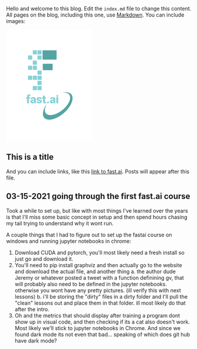 Hello and welcome to this blog. Edit the `index.md` file to change this content. All pages on the blog, including this one, use [Markdown](https://guides.github.com/features/mastering-markdown/). You can include images:

![Image of fast.ai logo](images/logo.png)

## This is a title

And you can include links, like this [link to fast.ai](https://www.fast.ai). Posts will appear after this file. 


## 03-15-2021 going through the first fast.ai course

Took a while to set up, but like with most things I've learned over the years is that I'll miss some basic concept in setup and then spend hours chasing my tail trying
to understand why it wont run.

A couple things that I had to figure out to set up the fastai course on windows and running jupyter notebooks in chrome:

1. Download CUDA and pytorch, you'll most likely need a fresh install so just go and download it.
2. You'll need to pip install graphviz and then actually go to the website and download the actual file, and another thing
    a. the author dude Jeremy or whatever posted a tweet with a function definining gv, that will probably also need to be defined in the jupyter notebooks.
       otherwise you wont have any pretty pictures. (ill verify this with next lessons)
    b. i'll be storing the "dirty" files in a dirty folder and I'll pull the "clean" lessons out and place them in that folder. ill most likely do that after the intro.
3. Oh and the metrics that should display after training a program dont show up in visual code, and then checking if its a cat also doesn't work. Most likely we'll stick to 
   jupyter notebooks in Chrome. And since we found dark mode its not even that bad...
   speaking of which does git hub have dark mode?
